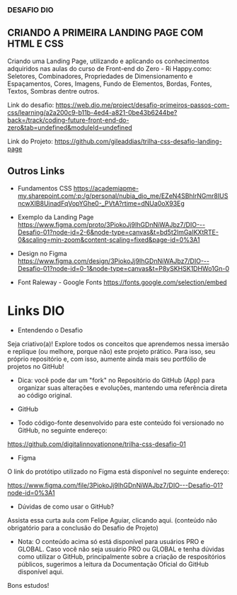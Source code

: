 ### DESAFIO DIO

## CRIANDO A PRIMEIRA LANDING PAGE COM HTML E CSS

Criando uma Landing Page, utilizando e aplicando os conhecimentos adquiridos nas aulas do curso de Front-end do Zero - Ri Happy.como: Seletores, Combinadores, Propriedades de Dimensionamento e Espaçamentos, Cores, Imagens, Fundo de Elementos, Bordas, Fontes, Textos, Sombras dentre outros. 


Link do desafio:
https://web.dio.me/project/desafio-primeiros-passos-com-css/learning/a2a200c9-b11b-4ed4-a821-0be43b6244be?back=/track/coding-future-front-end-do-zero&tab=undefined&moduleId=undefined

Link do Projeto:
https://github.com/gileaddias/trilha-css-desafio-landing-page


## Outros Links

- Fundamentos CSS
https://academiapme-my.sharepoint.com/:p:/g/personal/nubia_dio_me/EZeN4SBhIrNGmr8IUSncwXIB8UjnadFqVopYGhe0-_PVtA?rtime=dNUa0oX93Eg

- Exemplo da Landing Page
https://www.figma.com/proto/3PiokoJj9IhGDnNiWAJbz7/DIO---Desafio-01?node-id=2-6&node-type=canvas&t=bd5t2lmGaIKXtRTE-0&scaling=min-zoom&content-scaling=fixed&page-id=0%3A1

- Design no Figma
https://www.figma.com/design/3PiokoJj9IhGDnNiWAJbz7/DIO---Desafio-01?node-id=0-1&node-type=canvas&t=P8ySKHSK1DHWo1Gn-0

- Font Raleway - Google Fonts
https://fonts.google.com/selection/embed


# Links DIO

- Entendendo o Desafio

Seja criativo(a)! Explore todos os conceitos que aprendemos nessa imersão e replique (ou melhore, porque não) este projeto prático. Para isso, seu próprio repositório e, com isso, aumente ainda mais seu portfólio de projetos no GitHub!
 
- Dica: 
você pode dar um "fork" no Repositório do GitHub (App) para organizar suas alterações e evoluções, mantendo uma referência direta ao código original.
 
- GitHub

- Todo código-fonte desenvolvido para este conteúdo foi versionado no GitHub, no seguinte endereço:

https://github.com/digitalinnovationone/trilha-css-desafio-01
 
- Figma

O link do protótipo utilizado no Figma está disponível no seguinte endereço:

https://www.figma.com/file/3PiokoJj9IhGDnNiWAJbz7/DIO---Desafio-01?node-id=0%3A1
 
- Dúvidas de como usar o GitHub?

Assista essa curta aula com Felipe Aguiar, clicando aqui. (conteúdo não obrigatório para a conclusão do Desafio de Projeto)


- Nota: 
O conteúdo acima só está disponível para usuários PRO e GLOBAL. Caso você não seja usuário PRO ou GLOBAL e tenha dúvidas como utilizar o GitHub, principalmente sobre a criação de respositórios públicos, sugerimos a leitura da Documentação Oficial do GitHub disponível aqui.

 
Bons estudos!


